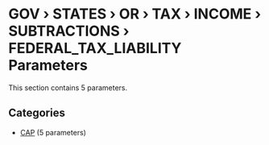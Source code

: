 # GOV › STATES › OR › TAX › INCOME › SUBTRACTIONS › FEDERAL_TAX_LIABILITY Parameters

This section contains 5 parameters.

## Categories

- [CAP](cap/index.md) (5 parameters)

